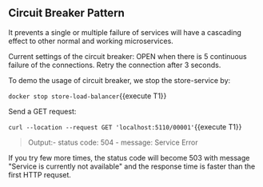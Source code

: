 ## Circuit Breaker Pattern
It prevents a single or multiple failure of services will have a cascading effect to other normal and working microservices.

Current settings of the circuit breaker: OPEN when there is 5 continuous failure of the connections. Retry the connection after 3 seconds.

To demo the usage of circuit breaker, we stop the store-service by:

`docker stop store-load-balancer`{{execute T1}}

Send a GET request: 

`curl --location --request GET 'localhost:5110/00001'`{{execute T1}}

> Output:\- status code: 504 \- message: Service Error

If you try few more times, the status code will become 503 with message "Service is currently not available" and the response time is faster than the first HTTP requset.